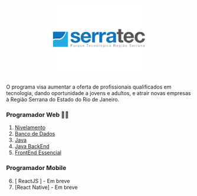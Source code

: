 <h1 align="center">
<img alt="Logo SerraTec" src=".github/serrateclogo-1.png" width="250px" />
</h1>

O programa visa aumentar a oferta de profissionais qualificados em tecnologia, dando oportunidade a jovens e adultos, e atrair novas empresas à Região Serrana do Estado do Rio de Janeiro.

### Programador Web 👩‍💻

1. [Nivelamento](https://github.com/GiuliaMarcela/residencia-de-software/tree/master/Programador%20Web/1.%20Nivelamento)
2. [Banco de Dados](https://github.com/GiuliaMarcela/residencia-de-software/tree/master/Programador%20Web/2.%20Banco%20de%20Dados)
3. [Java](https://github.com/GiuliaMarcela/residencia-de-software/tree/master/Programador%20Web/3.%20Java)
4. [Java BackEnd](https://github.com/GiuliaMarcela/residencia-de-software/tree/master/Programador%20Web/4.%20Java%20BackEnd)
5. [FrontEnd Essencial](https://github.com/GiuliaMarcela/residencia-de-software/tree/master/Programador%20Web/5.%20FrontEnd%20Essencial)

### Programador Mobile

6. [ ReactJS ] - Em breve
7. [React Native] - Em breve 


